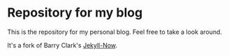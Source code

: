 # Repository for my blog

This is the repository for my personal blog. Feel free to take a look around.

It's a fork of Barry Clark's [Jekyll-Now](https://github.com/barryclark/jekyll-now "Jekyll Now on GitHub").